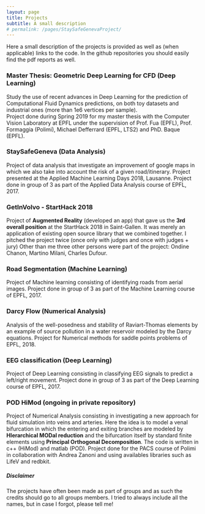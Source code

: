 ```yaml
---
layout: page
title: Projects
subtitle: A small description
# permalink: /pages/StaySafeGenevaProject/
---
```

Here a small description of the projects is provided as well as (when applicable) links to the code. In the github repositories you should easily find the pdf reports as well.

### Master Thesis: Geometric Deep Learning for CFD (Deep Learning)
Study the use of recent advances in Deep Learning for the prediction of Computational Fluid Dynamics predictions, on both toy datasets and industrial ones (more than 1e6 vertices per sample).  
Project done during Spring 2019 for my master thesis with the Computer Vision Laboratory at EPFL under the supervision of Prof. Fua (EPFL), Prof. Formaggia (Polimi), Michael Defferrard (EPFL, LTS2) and PhD. Baque (EPFL).

### StaySafeGeneva (Data Analysis)
Project of data analysis that investigate an improvement of google maps in which we also take into account the risk of a given road/itinerary. Project presented at the Applied Machine Learning Days 2018, Lausanne.
Project done in group of 3 as part of the Applied Data Analysis course of EPFL, 2017.
### GetInVolvo - StartHack 2018
Project of **Augmented Reality** (developed an app) that gave us the **3rd overall position** at the StartHack 2018 in Saint-Gallen. It was merely an application of existing open source library that we combined together. I pitched the project twice (once only with judges and once with judges + jury)
Other than me three other persons were part of the project: Ondine Chanon, Martino Milani, Charles Dufour.
### Road Segmentation (Machine Learning)
Project of Machine learning consisting of identifying roads from aerial images.
Project done in group of 3 as part of the Machine Learning course of EPFL, 2017.
### Darcy Flow (Numerical Analysis)
Analysis of the well-posedness and stability of Raviart-Thomas elements by an example of source pollution in a water reservoir modeled by the Darcy equations.
Project for Numerical methods for saddle points problems of EPFL, 2018.
### EEG classification (Deep Learning)
Project of Deep Learning consisting in classifying EEG signals to predict a left/right movement.
Project done in group of 3 as part of the Deep Learning course of EPFL, 2017.
### POD HiMod (ongoing in private repository)
Project of Numerical Analysis consisting in investigating a new approach for fluid simulation into veins and arteries. Here the idea is to model a venal bifurcation in which the entering and exiting branches are modeled by **HIerarchical MODal reduction** and the bifurcation itself by standard finite elements using **Principal Orthogonal Decomposition**. The code is written in c++ (HiMod) and matlab (POD).
Project done for the PACS course of Polimi in collaboration with Andrea Zanoni and using availables libraries such as LifeV and redbkit.



##### Disclaimer
The projects have often been made as part of groups and as such the credits should go to all groups members. I tried to always include all the names, but in case I forgot, please tell me!
